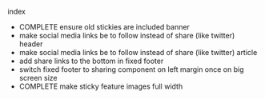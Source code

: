 index
- COMPLETE ensure old stickies are included
banner
- make social media links be to follow instead of share (like twitter)
header
- make social media links be to follow instead of share (like twitter)
article
- add share links to the bottom in fixed footer
- switch fixed footer to sharing component on left margin once on big screen size
- COMPLETE make sticky feature images full width
